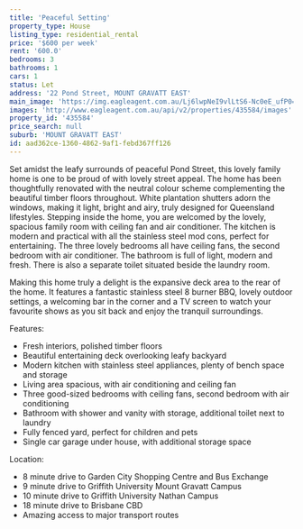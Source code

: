 ```yaml
---
title: 'Peaceful Setting'
property_type: House
listing_type: residential_rental
price: '$600 per week'
rent: '600.0'
bedrooms: 3
bathrooms: 1
cars: 1
status: Let
address: '22 Pond Street, MOUNT GRAVATT EAST'
main_image: 'https://img.eagleagent.com.au/Lj6lwpNeI9vlLtS6-Nc0eE_ufP0=/1280x854/smart/https://s3-us-west-2.amazonaws.com/eagleagent-orig/images/6825857/426566338-image-M.jpg'
images: 'http://www.eagleagent.com.au/api/v2/properties/435584/images'
property_id: '435584'
price_search: null
suburb: 'MOUNT GRAVATT EAST'
id: aad362ce-1360-4862-9af1-febd367ff126
---
```

Set amidst the leafy surrounds of peaceful Pond Street, this lovely family home is one to be proud of with lovely street appeal. The home has been thoughtfully renovated with the neutral colour scheme complementing the beautiful timber floors throughout. White plantation shutters adorn the windows, making it light, bright and airy, truly designed for Queensland lifestyles. Stepping inside the home, you are welcomed by the lovely, spacious family room with ceiling fan and air conditioner. The kitchen is modern and practical with all the stainless steel mod cons, perfect for entertaining. The three lovely bedrooms all have ceiling fans, the second bedroom with air conditioner. The bathroom is full of light, modern and fresh. There is also a separate toilet situated beside the laundry room.

Making this home truly a delight is the expansive deck area to the rear of the home. It features a fantastic stainless steel 8 burner BBQ, lovely outdoor settings, a welcoming bar in the corner and a TV screen to watch your favourite shows as you sit back and enjoy the tranquil surroundings.

Features:

*  Fresh interiors, polished timber floors
*  Beautiful entertaining deck overlooking leafy backyard
*  Modern kitchen with stainless steel appliances, plenty of bench space and storage
*  Living area spacious, with air conditioning and ceiling fan
*  Three good-sized bedrooms with ceiling fans, second bedroom with air conditioning
*  Bathroom with shower and vanity with storage, additional toilet next to laundry
*  Fully fenced yard, perfect for children and pets
*  Single car garage under house, with additional storage space

Location:

*  8 minute drive to Garden City Shopping Centre and Bus Exchange
*  9 minute drive to Griffith University Mount Gravatt Campus
*  10 minute drive to Griffith University Nathan Campus
*  18 minute drive to Brisbane CBD
*  Amazing access to major transport routes